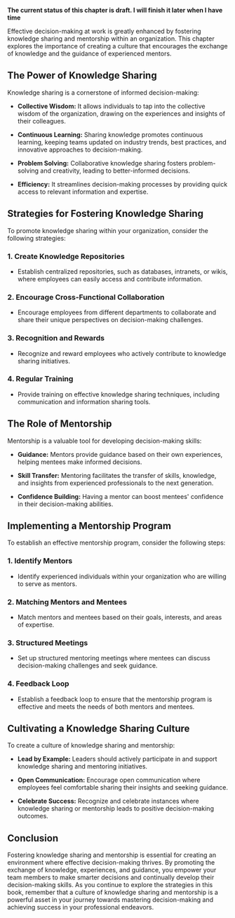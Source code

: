 **The current status of this chapter is draft. I will finish it later when I have time**

Effective decision-making at work is greatly enhanced by fostering knowledge sharing and mentorship within an organization. This chapter explores the importance of creating a culture that encourages the exchange of knowledge and the guidance of experienced mentors.

The Power of Knowledge Sharing
------------------------------

Knowledge sharing is a cornerstone of informed decision-making:

* **Collective Wisdom:** It allows individuals to tap into the collective wisdom of the organization, drawing on the experiences and insights of their colleagues.

* **Continuous Learning:** Sharing knowledge promotes continuous learning, keeping teams updated on industry trends, best practices, and innovative approaches to decision-making.

* **Problem Solving:** Collaborative knowledge sharing fosters problem-solving and creativity, leading to better-informed decisions.

* **Efficiency:** It streamlines decision-making processes by providing quick access to relevant information and expertise.

Strategies for Fostering Knowledge Sharing
------------------------------------------

To promote knowledge sharing within your organization, consider the following strategies:

### 1. **Create Knowledge Repositories**

* Establish centralized repositories, such as databases, intranets, or wikis, where employees can easily access and contribute information.

### 2. **Encourage Cross-Functional Collaboration**

* Encourage employees from different departments to collaborate and share their unique perspectives on decision-making challenges.

### 3. **Recognition and Rewards**

* Recognize and reward employees who actively contribute to knowledge sharing initiatives.

### 4. **Regular Training**

* Provide training on effective knowledge sharing techniques, including communication and information sharing tools.

The Role of Mentorship
----------------------

Mentorship is a valuable tool for developing decision-making skills:

* **Guidance:** Mentors provide guidance based on their own experiences, helping mentees make informed decisions.

* **Skill Transfer:** Mentoring facilitates the transfer of skills, knowledge, and insights from experienced professionals to the next generation.

* **Confidence Building:** Having a mentor can boost mentees' confidence in their decision-making abilities.

Implementing a Mentorship Program
---------------------------------

To establish an effective mentorship program, consider the following steps:

### 1. **Identify Mentors**

* Identify experienced individuals within your organization who are willing to serve as mentors.

### 2. **Matching Mentors and Mentees**

* Match mentors and mentees based on their goals, interests, and areas of expertise.

### 3. **Structured Meetings**

* Set up structured mentoring meetings where mentees can discuss decision-making challenges and seek guidance.

### 4. **Feedback Loop**

* Establish a feedback loop to ensure that the mentorship program is effective and meets the needs of both mentors and mentees.

Cultivating a Knowledge Sharing Culture
---------------------------------------

To create a culture of knowledge sharing and mentorship:

* **Lead by Example:** Leaders should actively participate in and support knowledge sharing and mentoring initiatives.

* **Open Communication:** Encourage open communication where employees feel comfortable sharing their insights and seeking guidance.

* **Celebrate Success:** Recognize and celebrate instances where knowledge sharing or mentorship leads to positive decision-making outcomes.

Conclusion
----------

Fostering knowledge sharing and mentorship is essential for creating an environment where effective decision-making thrives. By promoting the exchange of knowledge, experiences, and guidance, you empower your team members to make smarter decisions and continually develop their decision-making skills. As you continue to explore the strategies in this book, remember that a culture of knowledge sharing and mentorship is a powerful asset in your journey towards mastering decision-making and achieving success in your professional endeavors.
